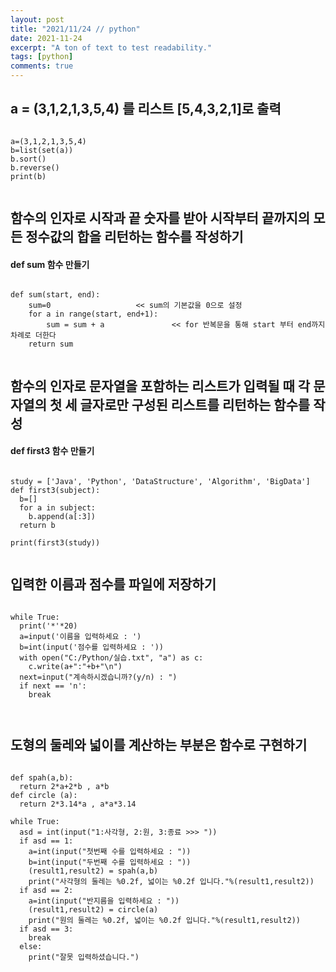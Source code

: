 ```yaml
---
layout: post
title: "2021/11/24 // python"
date: 2021-11-24
excerpt: "A ton of text to test readability."
tags: [python]
comments: true
---
```

## a = (3,1,2,1,3,5,4) 를 리스트 [5,4,3,2,1]로 출력

<pre><code>
a=(3,1,2,1,3,5,4)
b=list(set(a))
b.sort()
b.reverse()
print(b)

</code></pre>



## 함수의 인자로 시작과 끝 숫자를 받아 시작부터 끝까지의 모든 정수값의 합을 리턴하는 함수를 작성하기
    

#### def sum 함수 만들기
 <pre><code>
def sum(start, end):         
    sum=0                   << sum의 기본값을 0으로 설정
    for a in range(start, end+1):
        sum = sum + a               << for 반복문을 통해 start 부터 end까지 차례로 더한다
    return sum
    
</code></pre>



## 함수의 인자로 문자열을 포함하는 리스트가 입력될 때 각 문자열의 첫 세 글자로만 구성된 리스트를 리턴하는 함수를 작성


#### def first3 함수 만들기
<pre><code>
study = ['Java', 'Python', 'DataStructure', 'Algorithm', 'BigData']
def first3(subject):
  b=[]
  for a in subject:
    b.append(a[:3])
  return b
  
print(first3(study))

</code></pre>



## 입력한 이름과 점수를 파일에 저장하기


<pre><code>
while True:
  print('*'*20)
  a=input('이름을 입력하세요 : ')
  b=int(input('점수를 입력하세요 : '))
  with open("C:/Python/실습.txt", "a") as c:
    c.write(a+":"+b+"\n")
  next=input("계속하시겠습니까?(y/n) : ")
  if next == 'n':
    break
 
 </code></pre>
 
 
 
 ## 도형의 둘레와 넓이를 계산하는 부분은 함수로 구현하기
 
 
 <pre><code>
def spah(a,b):
  return 2*a+2*b , a*b
def circle (a):
  return 2*3.14*a , a*a*3.14

while True:
  asd = int(input("1:사각형, 2:원, 3:종료 >>> "))
  if asd == 1:
    a=int(input("첫번째 수를 입력하세요 : "))
    b=int(input("두번째 수를 입력하세요 : "))
    (result1,result2) = spah(a,b)
    print("사각형의 둘레는 %0.2f, 넓이는 %0.2f 입니다."%(result1,result2))
  if asd == 2:
    a=int(input("반지름을 입력하세요 : "))
    (result1,result2) = circle(a)
    print("원의 둘레는 %0.2f, 넓이는 %0.2f 입니다."%(result1,result2))
  if asd == 3:
    break
  else:
    print("잘못 입력하셨습니다.")
 
 </code></pre>
 
 
 
